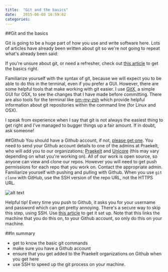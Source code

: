 ```yaml
---
title:  "Git and the basics"
date:   2015-06-08 16:59:02
categories:
---
```


##Git and the basics

Git is going to be a huge part of how you use and write software here. Lots of articles have already been written about git so we're not going to repeat what's already been said:

If you're unsure about git, or need a refresher, check out [this article](http://alistapart.com/article/get-started-with-git) to get the basics right.

Familiarize yourself with the syntax of git, because we will expect you to be able to do this in the terminal, even if you prefer a GUI. However, there are some helpful tools that make working with git easier. I use [GitX](http://gitx.frim.nl/), a simple GUI for OSX, to see the changes that I have made before committing. There are also tools for the terminal like [om-my-zsh](http://ohmyz.sh/) which provide helpful information about git repositories within the command line (for Linux and OSX).

I speak from experience when I say that git is not always the easiest thing to get right and I've managed to bugger things up a fair amount. If in doubt, ask someone!

##Github
You should have a Github account, if not, [please get one](https://github.com/join). You need to send your Github account details to one of the admins at Praekelt, who will add you to our organizations; [Praekelt](https://github.com/praekelt/) and [Unicore](https://github.com/universalcore/) (this may vary depending on what you're working on). All of our work is open source, so anyone can view and clone our repos. However you will need to get push permissions for each repo that you work on. Contact the appropriate admin. Familiarize yourself with pushing and pulling with Github. When you use `git clone` with GitHub, use the SSH version of the repo URL, not the HTTPS URL.

![alt text](/wow/resources/githubclone.jpg "Title")

Helpful tip! Every time you push to Github, it asks you for your username and password which can get pretty annoying. There's a secure way to skip this step, using SSH. Use [this article](https://help.github.com/articles/generating-ssh-keys/) to get it set up. Note that this links the machine that you do this on, to your Github account, so only do this on your machine.

##In summary

- get to know the basic git commands
- make sure you have a Github account
- ensure that you get added to the Praekelt organizations on Github when you get here
- use SSH to speed up the git process on your machine.
